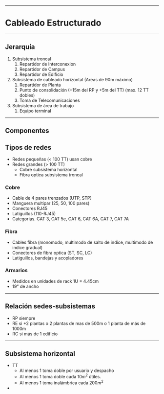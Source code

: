 
---
# Cableado Estructurado
---

## Jerarquía
1. Subsistema troncal
	1. Repartidor de Interconexion
	2. Repartidor de Campus
	3. Repartidor de Edificio
2. Subsistema de cableado horizontal (Areas de 90m máximo)
	1. Repartidor de Planta
	2. Punto de consolidación (+15m del RP y +5m del TT) (max. 12 TT dobles)
	3. Toma de Telecomunicaciones 
3. Subsistema de área de trabajo
	1. Equipo terminal
---
## Componentes
## Tipos de redes
- Redes pequeñas (< 100 TT) usan cobre
- Redes grandes (> 100 TT)
	- Cobre subsistema horizontal
	- Fibra optica subsistema troncal
### Cobre
- Cable de 4 pares trenzados (UTP, STP)
- Manguera multipar (25, 50, 100 pares)
- Conectores RJ45
- Latiguillos (110-RJ45)
- Categorias. CAT 3, CAT 5e, CAT 6, CAT 6A, CAT 7, CAT 7A
### Fibra
- Cables fibra (monomodo, multimodo de salto de indice, multimodo de indice gradual)
- Conectores de fibra optica (ST, SC, LC)
- Latiguillos, bandejas y acopladores
### Armarios
- Medidos en unidades de rack  1U = 4.45cm
- 19" de ancho
---
## Relación sedes-subsistemas
- RP siempre
- RE si +2 plantas o 2 plantas de mas de 500m o 1 planta de más de 1000m
- RC si más de 1 edificio
---
## Subsistema horizontal
- TT
	- Al menos 1 toma doble por usuario y despacho
	- Al menos 1 toma doble cada $10m^2$ útiles.
	- Al menos 1 toma inalámbrica cada $200m^2$
- 